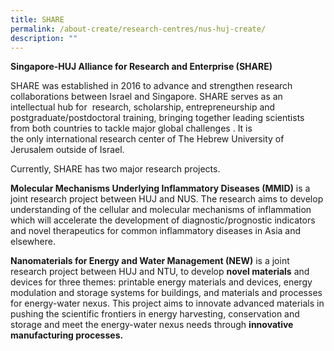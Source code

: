 ```yaml
---
title: SHARE
permalink: /about-create/research-centres/nus-huj-create/
description: ""
---
```

**Singapore-HUJ Alliance for Research and Enterprise (SHARE)**

SHARE was established in 2016 to advance and strengthen research collaborations between Israel and Singapore. SHARE serves as an intellectual hub for  research, scholarship, entrepreneurship and postgraduate/postdoctoral training, bringing together leading scientists from both countries to tackle major global challenges . It is the only international research center of The Hebrew University of Jerusalem outside of Israel.

Currently, SHARE has two major research projects.

**Molecular Mechanisms Underlying Inflammatory Diseases (MMID)** is a joint research project between HUJ and NUS. The research aims to develop understanding of the cellular and molecular mechanisms of inflammation which will accelerate the development of diagnostic/prognostic indicators and novel therapeutics for common inflammatory diseases in Asia and elsewhere. 

**Nanomaterials for Energy and Water Management (NEW)** is a joint research project between HUJ and NTU, to develop **novel materials** and devices for three themes: printable energy materials and devices, energy modulation and storage systems for buildings, and materials and processes for energy-water nexus. This project aims to innovate advanced materials in pushing the scientific frontiers in energy harvesting, conservation and storage and meet the energy-water nexus needs through **innovative manufacturing processes.**